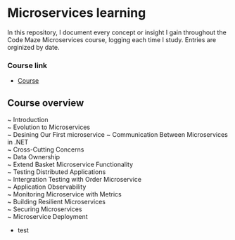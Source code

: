 # Microservices learning
In this repository, I document every concept or insight I gain throughout the Code Maze Microservices course, logging each time I study.
Entries are orginized by date.

### Course link
- [Course](https://courses.code-maze.com/courses/microservices-in-dotnet/)

## Course overview
~ Introduction  
~ Evolution to Microservices   
~ Desining Our First microservice 
~ Communication Between Microservices in .NET  
~ Cross-Cutting Concerns  
~ Data Ownership  
~ Extend Basket Microservice Functionality  
~ Testing Distributed Applications  
~ Intergration Testing with Order Microservice  
~ Application Observability  
~ Monitoring Microservice with Metrics  
~ Building Resilient Microservices  
~ Securing Microservices  
~ Microservice Deployment
- test
